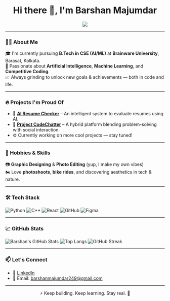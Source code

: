 <h1 align="center">Hi there 👋, I'm Barshan Majumdar</h1>
<p align="center">
  <img src="https://readme-typing-svg.herokuapp.com?font=Fira+Code&size=24&pause=1000&color=F7D745&center=true&vCenter=true&width=435&lines=B.Tech+CSE+(AI%2FML)+Student;AI+Enthusiast+%7C+Photo+Editor;Competitive+Coder+%7C+CodeChatter+Builder" />
</p>

---

### 🧑‍🎓 About Me

🎓 I'm currently pursuing **B.Tech in CSE (AI/ML)** at **Brainware University**, Barasat, Kolkata.  
🧠 Passionate about **Artificial Intelligence**, **Machine Learning**, and **Competitive Coding**.  
📈 Always grinding to unlock new goals & achievements — both in code and life.

---

### 🔥 Projects I'm Proud Of

- 💼 **[AI Resume Checker](https://github.com/Barshan-Majumdar/AI-Resume-Checker)** – An intelligent system to evaluate resumes using AI.
- 💬 **[Project CodeChatter](https://github.com/Barshan-Majumdar/codechat-connect-compete)** – A hybrid platform blending problem-solving with social interaction.
- ⚙️ Currently working on more cool projects — stay tuned!

---

### 🎨 Hobbies & Skills

📷 **Graphic Designing** & **Photo Editing** (yup, I make my own vibes)  
🏍️ Love **photoshoots**, **bike rides**, and discovering aesthetics in tech & nature.

---

### 🛠️ Tech Stack

![Python](https://img.shields.io/badge/Python-3670A0?style=for-the-badge&logo=python&logoColor=fff)
![C++](https://img.shields.io/badge/C++-00599C?style=for-the-badge&logo=c%2B%2B&logoColor=white)
![React](https://img.shields.io/badge/React-20232A?style=for-the-badge&logo=react&logoColor=61DAFB)
![GitHub](https://img.shields.io/badge/GitHub-181717?style=for-the-badge&logo=github&logoColor=white)
![Figma](https://img.shields.io/badge/Figma-F24E1E?style=for-the-badge&logo=figma&logoColor=white)

---

### 📈 GitHub Stats

![Barshan's GitHub Stats](https://github-readme-stats.vercel.app/api?username=Barshan-Majumdar&show_icons=true&theme=radical)
![Top Langs](https://github-readme-stats.vercel.app/api/top-langs/?username=Barshan-Majumdar&layout=compact&theme=radical)
![GitHub Streak](https://streak-stats.demolab.com/?user=Barshan-Majumdar&theme=radical)

---

### 📫 Let's Connect

- 🔗 [LinkedIn](https://linkedin.com/in/barshan-majumdar)
- 📧 Email: barshanmajumdar249@gmail.com

---

<p align="center">⚡ Keep building. Keep learning. Stay real. 💯</p>
